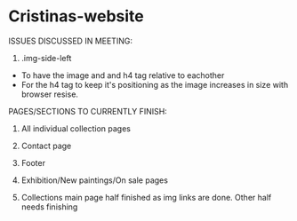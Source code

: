 # Cristinas-website
ISSUES DISCUSSED IN MEETING:

1. .img-side-left 
 - To have the image and and h4 tag relative to eachother
 - For the h4 tag to keep it's positioning as the image increases in size with browser resise.
 
PAGES/SECTIONS TO CURRENTLY FINISH:

1. All individual collection pages 
2. Contact page
3. Footer
4. Exhibition/New paintings/On sale pages

5. Collections main page half finished as img links are done. Other half needs finishing
